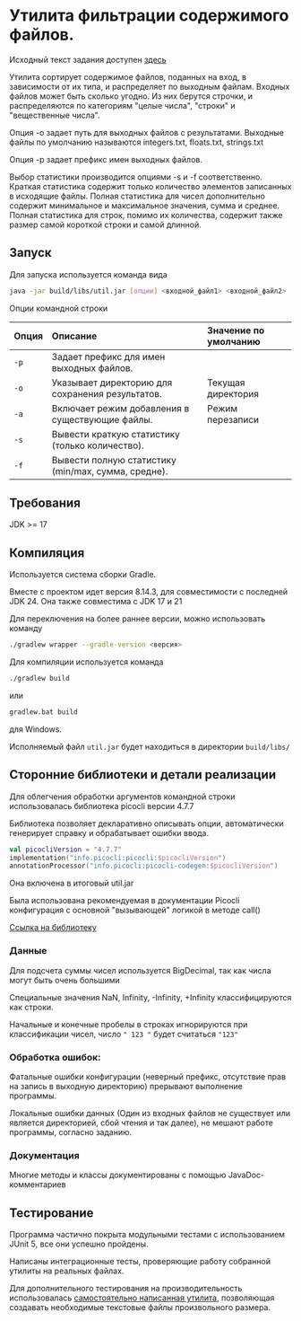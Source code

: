 # Утилита фильтрации содержимого файлов.

Исходный текст задания доступен [здесь](TASK.md)

Утилита сортирует содержимое файлов, поданных на вход, в зависимости от их типа, и распределяет по выходным файлам.
Входных файлов может быть сколько угодно. Из них берутся строчки, и распределяются
по категориям "целые числа", "строки" и "вещественные числа".

Опция -o задает путь для выходных файлов с результатами.
Выходные файлы по умолчанию называются integers.txt, floats.txt, strings.txt

Опция -p задает префикс имен выходных файлов.

Выбор статистики производится опциями -s и -f соответственно.
Краткая статистика содержит только количество элементов записанных в исходящие файлы.
Полная статистика для чисел дополнительно содержит минимальное и максимальное значения, сумма и среднее.
Полная статистика для строк, помимо их количества, содержит также размер самой короткой строки и самой длинной.

## Запуск ##

Для запуска используется команда вида
```bash
java -jar build/libs/util.jar [опции] <входной_файл1> <входной_файл2> ...
```

Опции командной строки

| Опция | Описание                                            | Значение по умолчанию |
|:---|:----------------------------------------------------|:---|
| `-p` | Задает префикс для имен выходных файлов.            |  |
| `-o` | Указывает директорию для сохранения результатов.    | Текущая директория |
| `-a` | Включает режим добавления в существующие файлы.     | Режим перезаписи |
| `-s` | Вывести краткую статистику (только количество).     |  |
| `-f` | Вывести полную статистику (min/max, сумма, средне). |  |

## Требования ##
JDK >= 17

## Компиляция ##

Используется система сборки Gradle.

Вместе с проектом идет версия 8.14.3, для совместимости с последней JDK 24. Она также совместима с JDK 17 и 21

Для переключения на более раннее версии, можно использовать команду
```bash
./gradlew wrapper --gradle-version <версия> 
```

Для компиляции используется команда

```bash
./gradlew build 
```

или
```bash
gradlew.bat build
```
для Windows.

Исполняемый файл `util.jar` будет находиться в директории `build/libs/`

## Сторонние библиотеки и детали реализации ##

Для облегчения обработки аргументов командной строки использовалась библиотека picocli версии 4.7.7

Библиотека позволяет декларативно описывать опции, автоматически генерирует справку и обрабатывает ошибки ввода.

```kotlin
val picocliVersion = "4.7.7"
implementation("info.picocli:picocli:$picocliVersion")
annotationProcessor("info.picocli:picocli-codegen:$picocliVersion")
```

Она включена в итоговый util.jar

Была использована рекомендуемая в документации Picocli конфигурация с основной "вызывающей" логикой в методе call()

[Ссылка на библиотеку](https://picocli.info/)

### Данные ###

Для подсчета суммы чисел используется BigDecimal, так как числа могут быть очень большими

Специальные значения NaN, Infinity, -Infinity, +Infinity классифицируются как строки.

Начальные и конечные пробелы в строках игнорируются при классификации чисел, число `" 123 "` будет считаться `"123"`

### Обработка ошибок: ###
Фатальные ошибки конфигурации (неверный префикс, отсутствие прав на запись в выходную директорию) прерывают выполнение программы.

Локальные ошибки данных (Один из входных файлов не существует или является директорией, сбой чтения и так далее), не мешают работе программы, согласно заданию.

### Документация ###

Многие методы и классы документированы с помощью JavaDoc-комментариев

## Тестирование ##
Программа частично покрыта модульными тестами с использованием JUnit 5, все они успешно пройдены.

Написаны интеграционные тесты, проверяющие работу собранной утилиты на реальных файлах.

Для дополнительного тестирования на производительность использовалась [самостоятельно написанная утилита](https://github.com/developer-d723/bigTextGenerator),
позволяющая создавать необходимые текстовые файлы произвольного размера.
